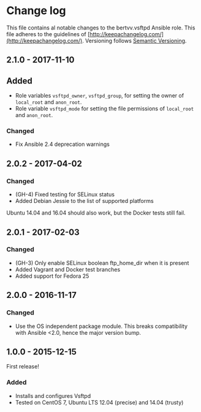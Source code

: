 # Change log

This file contains al notable changes to the bertvv.vsftpd Ansible role. This file adheres to the guidelines of [http://keepachangelog.com/](http://keepachangelog.com/). Versioning follows [Semantic Versioning](http://semver.org/).

## 2.1.0 - 2017-11-10

## Added

- Role variables `vsftpd_owner`, `vsftpd_group`, for setting the owner of `local_root` and `anon_root`.
- Role variable `vsftpd_mode` for setting the file permissions of `local_root` and `anon_root`.

### Changed

- Fix Ansible 2.4 deprecation warnings

## 2.0.2 - 2017-04-02

### Changed

- (GH-4) Fixed testing for SELinux status
- Added Debian Jessie to the list of supported platforms

Ubuntu 14.04 and 16.04 should also work, but the Docker tests still fail.

## 2.0.1 - 2017-02-03

### Changed

- (GH-3) Only enable SELinux boolean ftp_home_dir when it is present
- Added Vagrant and Docker test branches
- Added support for Fedora 25

## 2.0.0 - 2016-11-17

### Changed

- Use the OS independent package module. This breaks compatibility with Ansible <2.0, hence the major version bump.

## 1.0.0 - 2015-12-15

First release!

### Added

- Installs and configures Vsftpd
- Tested on CentOS 7, Ubuntu LTS 12.04 (precise) and 14.04 (trusty)

